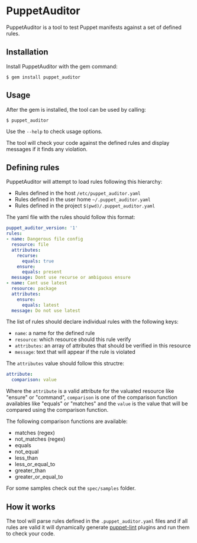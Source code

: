 # PuppetAuditor

PuppetAuditor is a tool to test Puppet manifests against a set of defined rules.

## Installation

Install PuppetAuditor with the gem command:

```
$ gem install puppet_auditor
```

## Usage

After the gem is installed, the tool can be used by calling:
```
$ puppet_auditor
```

Use the `--help` to check usage options.

The tool will check your code against the defined rules and display
messages if it finds any violation.

## Defining rules

PuppetAuditor will attempt to load rules following this hierarchy:

- Rules defined in the host `/etc/puppet_auditor.yaml`
- Rules defined in the user home `~/.puppet_auditor.yaml`
- Rules defined in the project `$(pwd)/.puppet_auditor.yaml`

The yaml file with the rules should follow this format:

```yaml
puppet_auditor_version: '1'
rules:
- name: Dangerous file config
  resource: file
  attributes:
    recurse:
      equals: true
    ensure:
      equals: present
  message: Dont use recurse or ambiguous ensure
- name: Cant use latest
  resource: package
  attributes:
    ensure:
      equals: latest
  message: Do not use latest
```

The list of rules should declare individual rules with the following keys:

- `name`: a name for the defined rule
- `resource`: which resource should this rule verify
- `attributes`: an array of attributes that should be verified in this resource
- `message`: text that will appear if the rule is violated

The `attributes` value should follow this structre:

```yaml
attribute:
  comparison: value
```

Where the `attribute` is a valid attribute for the valuated resource like "ensure" or "command", 
`comparison` is one of the comparison function availables like "equals" or "matches" and the
`value` is the value that will be compared using the comparison function. 

The following comparison functions are available:

- matches (regex)
- not_matches (regex)
- equals
- not_equal
- less_than
- less_or_equal_to
- greater_than
- greater_or_equal_to

For some samples check out the `spec/samples` folder.

## How it works

The tool will parse rules defined in the `.puppet_auditor.yaml` files and if all rules are
valid it will dynamically generate [puppet-lint](https://github.com/rodjek/puppet-lint) plugins
and run them to check your code.
